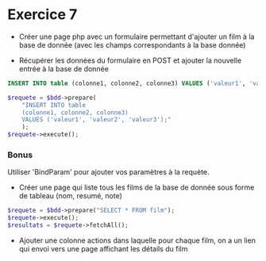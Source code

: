 # Exercice 7

- Créer une page php avec un formulaire permettant d'ajouter un film à la base de donnée
(avec les champs correspondants à la base donnée)

- Récupérer les données du formulaire en POST et ajouter la nouvelle entrée à la base de donnée

```SQL
INSERT INTO table (colonne1, colonne2, colonne3) VALUES ('valeur1', 'valeur2', 'valeur3');
```

```php
$requete = $bdd->prepare(
    "INSERT INTO table
    (colonne1, colonne2, colonne3)
    VALUES ('valeur1', 'valeur2', 'valeur3');"
    );
$requete->execute();
```

### Bonus

Utiliser 'BindParam' pour ajouter vos paramètres à la requète.

- Créer une page qui liste tous les films de la base de donnée sous forme de tableau (nom, resumé, note)
```php
$requete = $bdd->prepare("SELECT * FROM film");
$requete->execute();
$resultats = $requete->fetchAll();
```

- Ajouter une colonne actions dans laquelle pour chaque film, on a un lien qui envoi vers une page affichant les détails du film
